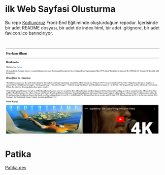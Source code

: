  # ilk Web Sayfasi Olusturma

  Bu repo [Kodluyoruz](https://kodluyoruz.org/tr/kodluyoruz/) Front-End Eğitiminde oluşturduğum repodur. İçerisinde bir adet README dosyası, bir adet de index.html, bir adet .gitignore, bir adet favicon.ico barındırıyor.

#

 ![](https://raw.githubusercontent.com/Black24PearL/kodluyoruz-frontend-web-development-practices-1/main/ilk-web-sayfasini-olusturmak/image/Screenshot%202023-01-25%20at%2017-48-42%20ilk%20Web%20Sayfayi%20Olusturmak.png)


# Patika

 [Patika.dev](https://www.patika.dev/tr)